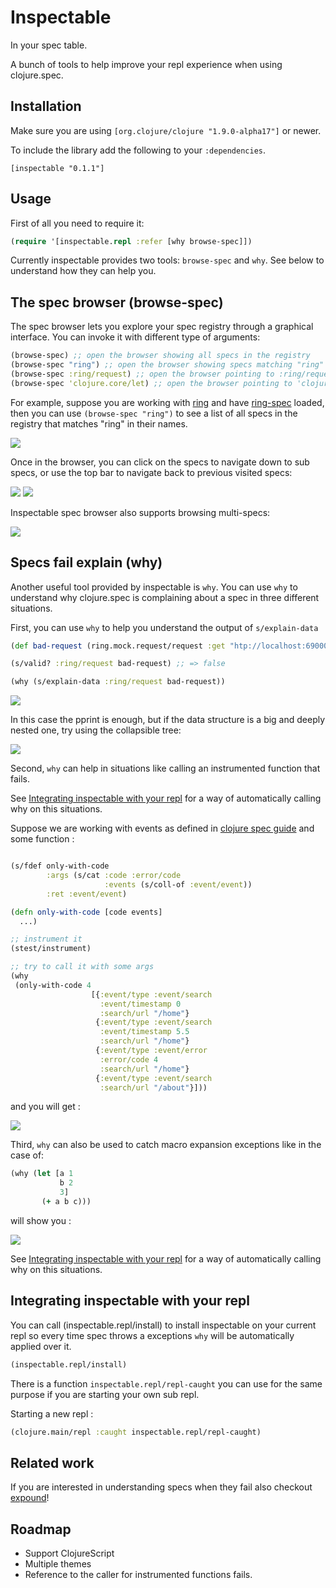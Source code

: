 # Inspectable

In your spec table.

A bunch of tools to help improve your repl experience when using clojure.spec.

## Installation

Make sure you are using `[org.clojure/clojure "1.9.0-alpha17"]` or newer.

To include the library add the following to your `:dependencies`.

    [inspectable "0.1.1"]
    
## Usage

First of all you need to require it:

```clojure
(require '[inspectable.repl :refer [why browse-spec]])
```

Currently inspectable provides two tools: `browse-spec` and `why`. See below to understand how they can help you.


## The spec browser (browse-spec)

The spec browser lets you explore your spec registry through a graphical interface.
You can invoke it with different type of arguments:

```clojure
(browse-spec) ;; open the browser showing all specs in the registry
(browse-spec "ring") ;; open the browser showing specs matching "ring" regex
(browse-spec :ring/request) ;; open the browser pointing to :ring/request spec
(browse-spec 'clojure.core/let) ;; open the browser pointing to 'clojure.core/let spec
```

For example, suppose you are working with [ring](https://github.com/ring-clojure/ring) and have [ring-spec](https://github.com/ring-clojure/ring-spec) loaded,
then you can use ```(browse-spec "ring")``` to see a list of all specs in the registry that matches "ring" in their names. 

<img src="/doc/images/browser-all-ring.png?raw=true"/>

Once in the browser, you can click on the specs to navigate down to sub specs, or use the top bar 
to navigate back to previous visited specs:

<img src="/doc/images/browser-ring-request.png?raw=true"/>

<img src="/doc/images/browser-ring-server-port.png?raw=true"/>

Inspectable spec browser also supports browsing multi-specs: 

<img src="/doc/images/browser-multi.png?raw=true"/>

## Specs fail explain (why)

Another useful tool provided by inspectable is `why`.
You can use `why` to understand why clojure.spec is complaining about a spec in three different situations.

First, you can use `why` to help you understand the output of `s/explain-data`

```clojure
(def bad-request (ring.mock.request/request :get "htp://localhost:69000/test"))

(s/valid? :ring/request bad-request) ;; => false

(why (s/explain-data :ring/request bad-request))
```

<img src="/doc/images/ring-req-fail-pp.png?raw=true"/>

In this case the pprint is enough, but if the data structure is a big and deeply nested one, try
using the collapsible tree:

<img src="/doc/images/ring-req-fail-tree.png?raw=true"/>

Second, `why` can help in situations like calling an instrumented function that fails.

See [Integrating inspectable with your repl](#integrating-inspectable-with-your-repl) for a way of automatically
calling why on this situations.

Suppose we are working with events as defined in [clojure spec guide](https://clojure.org/guides/spec#_multi_spec)
and some function :

```clojure

(s/fdef only-with-code
        :args (s/cat :code :error/code
                     :events (s/coll-of :event/event))
        :ret :event/event)

(defn only-with-code [code events]
  ...)

;; instrument it
(stest/instrument)

;; try to call it with some args
(why
 (only-with-code 4
                  [{:event/type :event/search
                    :event/timestamp 0
                    :search/url "/home"}
                   {:event/type :event/search
                    :event/timestamp 5.5
                    :search/url "/home"}
                   {:event/type :event/error
                    :error/code 4
                    :search/url "/home"}
                   {:event/type :event/search
                    :search/url "/about"}]))

```

and you will get :

<img src="/doc/images/fn-instrument-fail.png?raw=true"/>

Third, `why` can also be used to catch macro expansion exceptions like in the case of:

```clojure
(why (let [a 1
           b 2
           3]
       (+ a b c)))
```

will show you :

<img src="/doc/images/let-fail.png?raw=true"/>

See [Integrating inspectable with your repl](#integrating-inspectable-with-your-repl) for a way of automatically
calling why on this situations.



## Integrating inspectable with your repl

You can call (inspectable.repl/install) to install inspectable on your current repl so every time spec
throws a exceptions `why` will be automatically applied over it.

```clojure
(inspectable.repl/install)
```

There is a function `inspectable.repl/repl-caught` you can use for the same purpose if you are starting
your own sub repl.

Starting a new repl :

```clojure
(clojure.main/repl :caught inspectable.repl/repl-caught)
```

## Related work

If you are interested in understanding specs when they fail also checkout [expound](https://github.com/bhb/expound)!

## Roadmap

- Support ClojureScript
- Multiple themes
- Reference to the caller for instrumented functions fails.
